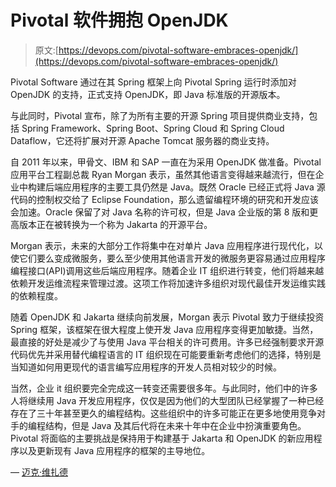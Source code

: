 # Pivotal 软件拥抱 OpenJDK

> 原文:[https://devops.com/pivotal-software-embraces-openjdk/](https://devops.com/pivotal-software-embraces-openjdk/)

Pivotal Software 通过在其 Spring 框架上向 Pivotal Spring 运行时添加对 OpenJDK 的支持，正式支持 OpenJDK，即 Java 标准版的开源版本。

与此同时，Pivotal 宣布，除了为所有主要的开源 Spring 项目提供商业支持，包括 Spring Framework、Spring Boot、Spring Cloud 和 Spring Cloud Dataflow，它还将扩展对开源 Apache Tomcat 服务器的商业支持。

自 2011 年以来，甲骨文、IBM 和 SAP 一直在为采用 OpenJDK 做准备。Pivotal 应用平台工程副总裁 Ryan Morgan 表示，虽然其他语言变得越来越流行，但在企业中构建后端应用程序的主要工具仍然是 Java。既然 Oracle 已经正式将 Java 源代码的控制权交给了 Eclipse Foundation，那么遗留编程环境的研究和开发应该会加速。Oracle 保留了对 Java 名称的许可权，但是 Java 企业版的第 8 版和更高版本正在被转换为一个称为 Jakarta 的开源平台。

Morgan 表示，未来的大部分工作将集中在对单片 Java 应用程序进行现代化，以使它们要么变成微服务，要么至少使用其他语言开发的微服务更容易通过应用程序编程接口(API)调用这些后端应用程序。随着企业 IT 组织进行转变，他们将越来越依赖开发运维流程来管理过渡。这项工作将加速许多组织对现代最佳开发运维实践的依赖程度。

随着 OpenJDK 和 Jakarta 继续向前发展，Morgan 表示 Pivotal 致力于继续投资 Spring 框架，该框架在很大程度上使开发 Java 应用程序变得更加敏捷。当然，最直接的好处是减少了与使用 Java 平台相关的许可费用。许多已经强制要求开源代码优先并采用替代编程语言的 IT 组织现在可能要重新考虑他们的选择，特别是当知道如何用更现代的语言编写应用程序的开发人员相对较少的时候。

当然，企业 it 组织要完全完成这一转变还需要很多年。与此同时，他们中的许多人将继续用 Java 开发应用程序，仅仅是因为他们的大型团队已经掌握了一种已经存在了三十年甚至更久的编程结构。这些组织中的许多可能正在更多地使用竞争对手的编程结构，但是 Java 及其后代将在未来十年中在企业中扮演重要角色。Pivotal 将面临的主要挑战是保持用于构建基于 Jakarta 和 OpenJDK 的新应用程序以及更新现有 Java 应用程序的框架的主导地位。

— [迈克·维扎德](https://devops.com/author/mike-vizard/)